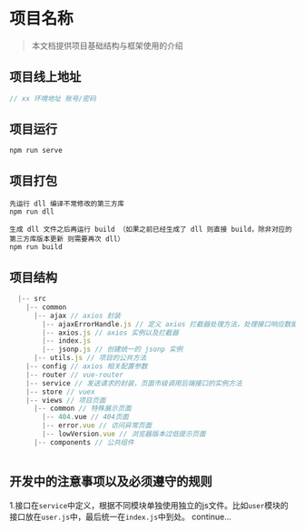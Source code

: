 # 项目名称

> 本文档提供项目基础结构与框架使用的介绍

## 项目线上地址

```javascript
// xx 环境地址 账号/密码

```

## 项目运行

```
npm run serve
```

## 项目打包

```
先运行 dll 编译不常修改的第三方库
npm run dll

生成 dll 文件之后再运行 build （如果之前已经生成了 dll 则直接 build，除非对应的第三方库版本更新 则需要再次 dll）
npm run build
```

## 项目结构

```javascript
  |-- src
    |-- common
      |-- ajax // axios 封装
        |-- ajaxErrorHandle.js // 定义 axios 拦截器处理方法，处理接口响应数据，以及异常处理
        |-- axios.js // axios 实例以及拦截器
        |-- index.js
        |-- jsonp.js // 创建统一的 jsonp 实例
      |-- utils.js // 项目的公共方法
    |-- config // axios 相关配置参数
    |-- router // vue-router
    |-- service // 发送请求的封装，页面市级调用后端接口的实例方法
    |-- store // vuex
    |-- views // 项目页面
      |-- common // 特殊展示页面
        |-- 404.vue // 404页面
        |-- error.vue // 访问异常页面
        |-- lowVersion.vue // 浏览器版本过低提示页面
      |-- components // 公共组件
      
```
## 开发中的注意事项以及必须遵守的规则
1.接口在`service`中定义，根据不同模块单独使用独立的js文件。比如`user`模块的接口放在`user.js`中，最后统一在`index.js`中到处。
continue...